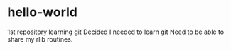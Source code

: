 # hello-world
1st repository learning git
Decided I needed to learn git
Need to be able to share my rlib routines.
